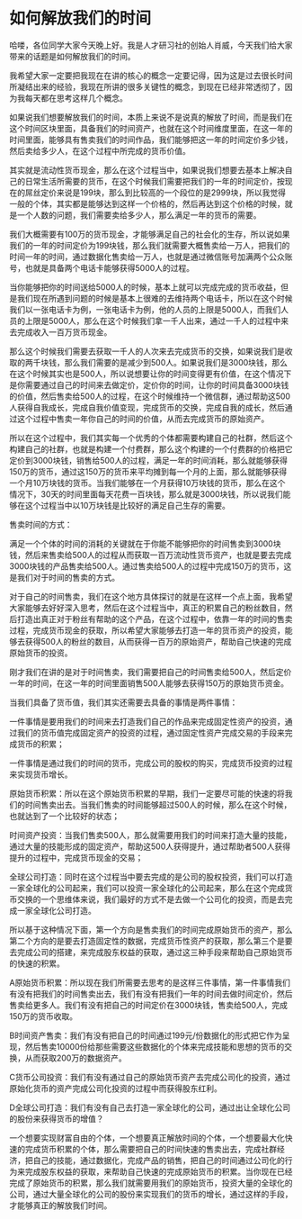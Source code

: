 # 如何解放我们的时间

哈喽，各位同学大家今天晚上好。我是人才研习社的创始人肖威，今天我们给大家带来的话题是如何解放我们的时间。

我希望大家一定要把我现在在讲的核心的概念一定要记得，因为这是过去很长时间所凝结出来的经验，我现在所讲的很多关键性的概念，到现在已经非常透彻了，因为我每天都在思考这样几个概念。

如果说我们想要解放我们的时间，本质上来说不是说真的解放了时间，而是我们在这个时间区块里面，具备我们的时间资产，也就在这个时间维度里面，在这一年的时间里面，能够具有售卖我们的时间作品，我们能够把这一年的时间定价多少钱，然后卖给多少人，在这个过程中所完成的货币价值。

其实就是流动性货币现金，那么在这个过程当中，如果说我们想要去基本上解决自己的日常生活所需要的货币，在这个时候我们需要把我们的一年的时间定价，按现在的屌丝定价来说是199块，那么到比较高的一个段位的是2999块，所以我觉得一般的个体，其实都是能够达到这样一个价格的，然后再达到这个价格的时候，就是一个人数的问题，我们需要卖给多少人，那么满足一年的货币的需要。

我们大概需要有100万的货币现金，才能够满足自己的社会化的生存，所以说如果我们的一年的时间定价为199块钱，那么我们就需要大概售卖给一万人，把我们的时间一年的时间，通过数据化售卖给一万人，也就是通过微信账号加满两个公众账号，也就是具备两个电话卡能够获得5000人的过程。

当你能够把你的时间送给5000人的时候，基本上就可以完成完成的货币收益，但是我们现在所遇到问题的时候是基本上很难的去维持两个电话卡，所以在这个时候我们以一张电话卡为例，一张电话卡为例，他的人员的上限是5000人，而我们人员的上限是5000人，那么在这个时候我们拿一千人出来，通过一千人的过程中来去完成收入一百万货币现金。

那么这个时候我们需要去获取一千人的人次来去完成货币的交换，如果说我们是收取的两千块钱，那么我们需要的是减少到500人。如果说我们是3000块钱，那么在这个时候其实也是500人，所以说想要让你的时间变得更有价值，在这个情况下是你需要通过自己的时间来去做定价，定价你的时间，让你的时间具备3000块钱的价值，然后售卖给500人的过程，在这个时候维持一个微信群，通过帮助这500人获得自我成长，完成自我价值变现，完成货币的交换，完成自我的成长，然后通过这个过程中售卖一年你自己的时间的价值，从而去完成货币的原始资产。

所以在这个过程中，我们其实每一个优秀的个体都需要构建自己的社群，然后这个构建自己的社群，也就是构建一个付费群，那么这个构建的一个付费群的价格把它定价到3000块钱，销售给500人的过程，满足一年的时间消耗，那么就能够获得150万的货币，通过这150万的货币来平均摊到每一个月的上面，那么就能够获得一个月10万块钱的货币。当我们能够在一个月获得10万块钱的货币，那么在这个情况下，30天的时间里面每天花费一百块钱，那么就是3000块钱，所以说我们能够在这个过程当中以10万块钱是比较好的满足自己生存的需要。

售卖时间的方式：

满足一个个体的时间的消耗的关键就在于你能不能够把你的时间售卖到3000块钱，然后来售卖给500人的过程从而获取一百万流动性货币资产，也就是要去完成3000块钱的产品售卖给500人。通过售卖给500人的过程中完成150万的货币，这是我们对于时间的售卖的方式。

对于自己的时间售卖，我们在这个地方具体探讨的就是在这样一个点上面，我希望大家能够去好好深入思考，然后在这个过程当中，真正的积累自己的粉丝数目，然后打造出真正对于粉丝有帮助的这个产品，在这个过程中，依靠一年的时间的售卖过程，完成货币现金的获取，所以希望大家能够去打造一年的货币资产的投资，能够去获得500人的粉丝的数目，从而获得一百万的原始资产，帮助自己快速的完成原始货币的投资。

刚才我们在讲的是对于时间售卖，我们需要把自己的时间售卖给500人，然后定价一年的时间，在这一年的时间里面销售500人能够去获得150万的原始货币资金。

当我们具备了货币值，我们其实还需要去具备的事情是两件事情：

一件事情是要用我们的时间来去打造我们自己的作品来完成固定性资产的投资，通过我们的货币值完成固定资产的投资的过程，通过固定性资产完成交易的手段来完成货币的积累；

一件事情是通过我们的时间的货币，完成公司的股权的购买，完成货币投资的过程来实现货币增长。

原始货币积累：所以在这个原始货币积累的早期，我们一定要尽可能的快速的将我们的时间售卖出去。当我们售卖的时间能够超过500人的时候，那么在这个时候，也就达到了一个比较好的状态；

时间资产投资：当我们售卖500人，那么就需要用我们的时间来打造大量的技能，通过大量的技能形成的固定资产，帮助这500人获得提升，通过帮助者500人获得提升的过程中，完成货币现金的交易；

全球公司打造：同时在这个过程当中要去完成的是公司的股权投资，我们可以打造一家全球化的公司起来，我们可以投资一家全球化的公司起来，那么在这个完成货币交换的一个思维体来说，我们最好的方式不是去做一个公司化的投资，而是去完成一家全球化公司打造。

所以基于这种情况下面，第一个方向是售卖我们的时间完成原始货币的资产，那么第二个方向的是要去打造固定性的数据，完成货币性资产的获取，那么第三个是要去完成公司的搭建，来完成股东权益的获取，通过这三种手段来帮助自己原始货币的快速的积累。

A原始货币积累：所以现在我们所需要去思考的是这样三件事情，第一件事情我们有没有把我们的时间售卖出去，我们有没有把我们一年的时间去做时间定价，然后售卖给更多人。我们有没有把自己的时间定价在3000块钱，售卖给500人，完成150万的货币收取。

B时间资产售卖：我们有没有把自己的时间通过199元/份数据化的形式把它作为呈现，然后售卖10000份给那些需要这些数据化的个体来完成技能和思想的货币的交换，从而获取200万的数据资产。

C货币公司投资：我们有没有通过自己的原始货币资产去完成公司化的投资，通过原始化货币的资产完成公司化投资的过程中而获得股东红利。

D全球公司打造：我们有没有自己去打造一家全球化的公司，通过出让全球化公司的股份来获得货币的增值？

一个想要实现财富自由的个体，一个想要真正解放时间的个体，一个想要最大化快速的完成货币积累的个体，那么需要把自己的时间快速的售卖出去，完成社群经济，把自己的技能，通过数据化，完成产品的销售，把自己的时间通过公司化的行为来完成股东权益的获取，来帮助自己快速的完成原始货币的积累。当你现在已经完成了原始货币的积累，那么我们就需要用我们的原始货币，投资大量的全球化的公司，通过大量全球化的公司的股份来实现我们的货币的增长，通过这样的手段，才能够真正的解放我们时间。
